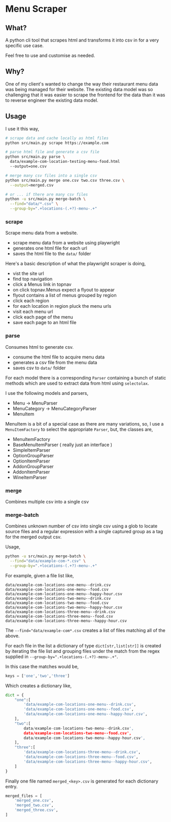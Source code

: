 # Menu Scraper

## What?

A python cli tool that scrapes html and transforms it into csv in for a very specific use case.

Feel free to use and customise as needed.

## Why?

One of my client's wanted to change the way their restaurant menu data was being managed for their website. The existing data model was so challenging that it was easier to scrape the frontend for the data
than it was to reverse engineer the existing data model.

## Usage

I use it this way,

```bash
# scrape data and cache locally as html files
python src/main.py scrape https://example.com

# parse html file and generate a csv file
python src/main.py parse \
  data/example-com-location-testing-menu-food.html 
  --output=one.csv

# merge many csv files into a single csv 
python src/main.py merge one.csv two.csv three.csv \
  --output=merged.csv

# or ... if there are many csv files
python -u src/main.py merge-batch \
  --find="data/*.csv" \
  --group-by=".+locations-(.+?)-menu-.+"
```

### scrape

Scrape menu data from a website.

- scrape menu data from a website using playwright
- generates one html file for each url
- saves the html file to the `data/` folder

Here's a basic description of what the playwright scraper is doing,

- vist the site url
- find top navigation
- click a Menus link in topnav
- on click topnav.Menus expect a flyout to appear
- flyout contains a list of menus grouped by region
- click each region
- for each location in region pluck the menu urls
- visit each menu url
- click each page of the menu
- save each page to an html file

### parse

Consumes html to generate csv.

- consume the html file to acquire menu data
- generates a csv file from the menu data
- saves csv to `data/` folder

For each model there is a corresponding `Parser` containing a bunch of static methods which are used to extract data from html using `selectolax`.

I use the following models and parsers,

- Menu -> MenuParser
- MenuCategory -> MenuCategoryParser
- MenuItem

MenuItem is a bit of a special case as there are many variations, so, I use a `MenuItemFactory` to select the appropriate `Parser`, but, the classes are,

- MenuItemFactory
- BaseMenuItemParser ( really just an interface )
- SimpleItemParser
- OptionGroupParser
- OptionItemParser
- AddonGroupParser
- AddonItemParser
- WineItemParser

### merge

Combines multiple csv into a single csv

### merge-batch

Combines unknown number of csv into single csv using a glob to locate source files and a regular expression with a single captured group as a tag for the merged output csv.

Usage,

```bash
python -u src/main.py merge-batch \
  --find="data/example-com-*.csv" \
  --group-by=".+locations-(.+?)-menu-.+"
```

For example, given a file list like,

```
data/example-com-locations-one-menu--drink.csv
data/example-com-locations-one-menu--food.csv
data/example-com-locations-one-menu--happy-hour.csv
data/example-com-locations-two-menu--drink.csv
data/example-com-locations-two-menu--food.csv
data/example-com-locations-two-menu--happy-hour.csv
data/example-com-locations-three-menu--drink.csv
data/example-com-locations-three-menu--food.csv
data/example-com-locations-three-menu--happy-hour.csv
```

The `--find="data/example-com*.csv` creates a list of files matching all of the above.

For each file in the list a dictionary of type `dict[str,list[str]]` is created by iterating the file list and grouping files under the match from the regex supplied
in `--group-by=".+locations-(.+?)-menu-.+"`.

In this case the matches would be,

```python
keys = ['one','two','three']
```

Which creates a dictionary like,

```python
dict = {
    "one":[
        'data/example-com-locations-one-menu--drink.csv',
        'data/example-com-locations-one-menu--food.csv',
        'data/example-com-locations-one-menu--happy-hour.csv',
    ],
    "two":[
        data/example-com-locations-two-menu--drink.csv',
        data/example-com-locations-two-menu--food.csv',
        data/example-com-locations-two-menu--happy-hour.csv',
    ],
    "three":[
        'data/example-com-locations-three-menu--drink.csv',
        'data/example-com-locations-three-menu--food.csv',
        'data/example-com-locations-three-menu--happy-hour.csv',
    ]
}
```

Finally one file named `merged_<key>.csv` is generated for each dictionary entry.

```python
merged_files = [
    'merged_one.csv',
    'merged_two.csv',
    'merged_three.csv',
]
```




